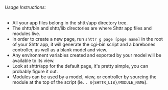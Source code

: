 ###### Usage Instructions:

- All your app files belong in the shttr/app directory tree.
- The shttr/bin and shttr/lib directories are where Shttr app files and modules live.
- In order to create a new page, run `shttr g page [page name]` in the root of your Shttr app, it will generate the cgi-bin script and a barebones controller, as well as a blank model and view.
- Any environment variables created and exported by your model will be available to its view.
- Look at shttr/app for the default page, it's pretty simple, you can probably figure it out.
- Modules can be used by a model, view, or controller by sourcing the module at the top of the script (ie. `. ${SHTTR_LIB}/MODULE_NAME`).

